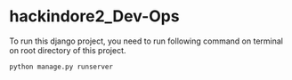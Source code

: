 # hackindore2_Dev-Ops

To run this django project, you need to run following command on terminal on root directory of this project.

`python manage.py runserver`
